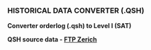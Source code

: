 ### HISTORICAL DATA CONVERTER (.QSH)

**Converter orderlog (.qsh) to Level I (SAT)**

**QSH source data - [FTP Zerich][ftp]**

[ftp]: ftp://athistory.zerich.com/